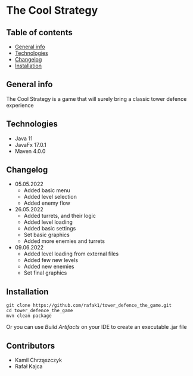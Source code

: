 # The Cool Strategy

## Table of contents
* [General info](#general-info)
* [Technologies](#technologies)
* [Changelog](#changelog)
* [Installation](#installation)

## General info

The Cool Strategy is a game that will surely bring a classic tower defence experience

## Technologies

* Java 11
* JavaFx 17.0.1
* Maven 4.0.0

## Changelog
* 05.05.2022
    * Added basic menu
    * Added level selection
    * Added enemy flow
* 26.05.2022
  * Added turrets, and their logic
  * Added level loading
  * Added basic settings
  * Set basic graphics
  * Added more enemies and turrets
* 09.06.2022
  * Added level loading from external files
  * Added few new levels
  * Added new enemies
  * Set final graphics

## Installation

```
git clone https://github.com/rafak1/tower_defence_the_game.git
cd tower_defence_the_game
mvn clean package
```

Or you can use *Build Artifacts* on your IDE to create an executable .jar file
## Contributors
* Kamil Chrząszczyk
* Rafał Kajca

